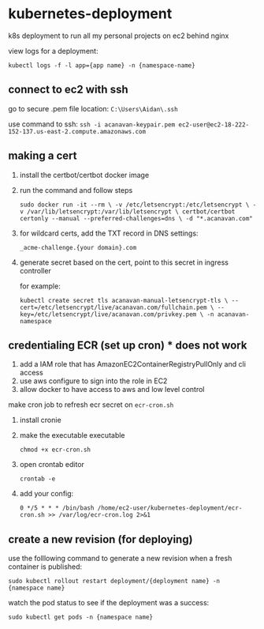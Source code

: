 # kubernetes-deployment

k8s deployment to run all my personal projects on ec2 behind nginx

view logs for a deployment:

`kubectl logs -f -l app={app name} -n {namespace-name}`

## connect to ec2 with ssh

go to secure .pem file location: `C:\Users\Aidan\.ssh`

use command to ssh:
`ssh -i acanavan-keypair.pem ec2-user@ec2-18-222-152-137.us-east-2.compute.amazonaws.com`

## making a cert

1. install the certbot/certbot docker image

2. run the command and follow steps

   `sudo docker run -it --rm \
-v /etc/letsencrypt:/etc/letsencrypt \
-v /var/lib/letsencrypt:/var/lib/letsencrypt \
certbot/certbot certonly --manual --preferred-challenges=dns \
-d "*.acanavan.com"`

3. for wildcard certs, add the TXT record in DNS settings:

   `_acme-challenge.{your domain}.com`

4. generate secret based on the cert, point to this secret in ingress controller

   for example:

   `kubectl create secret tls acanavan-manual-letsencrypt-tls \
--cert=/etc/letsencrypt/live/acanavan.com/fullchain.pem \
--key=/etc/letsencrypt/live/acanavan.com/privkey.pem \
-n acanavan-namespace`

## credentialing ECR (set up cron) \* does not work

1. add a IAM role that has AmazonEC2ContainerRegistryPullOnly and cli access
2. use aws configure to sign into the role in EC2
3. allow docker to have access to aws and low level control

make cron job to refresh ecr secret on `ecr-cron.sh`

1. install cronie

2. make the executable executable

   `chmod +x ecr-cron.sh`

3. open crontab editor

   `crontab -e`

4. add your config:

   `0 */5 * * * /bin/bash /home/ec2-user/kubernetes-deployment/ecr-cron.sh >> /var/log/ecr-cron.log 2>&1`

## create a new revision (for deploying)

use the folllowing command to generate a new revision when a fresh container is published:

`sudo kubectl rollout restart deployment/{deployment name} -n {namespace name}`

watch the pod status to see if the deployment was a success:

`sudo kubectl get pods -n {namespace name}`
